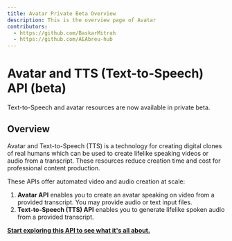 ```yaml
---
title: Avatar Private Beta Overview
description: This is the overview page of Avatar
contributors:
  - https://github.com/BaskarMitrah
  - https://github.com/AEAbreu-hub
---
```


<Hero slots="heading, text" background="rgb(233, 80, 80)"/>

# Avatar and TTS (Text-to-Speech) API (beta)

Text-to-Speech and avatar resources are now available in private beta.

## Overview

Avatar and Text-to-Speech (TTS) is a technology for creating digital clones of real humans which can be used to create lifelike speaking videos or audio from a transcript. These resources reduce creation time and cost for professional content production.

These APIs offer automated video and audio creation at scale:

1. **Avatar API** enables you to create an avatar speaking on video from a provided transcript. You may provide audio or text input files.
2. **Text-to-Speech (TTS) API** enables you to generate lifelike spoken audio from a provided transcript.

[**Start exploring this API to see what it's all about.**](guides/index.md)
